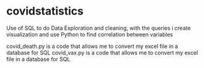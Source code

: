 # covidstatistics
Use of SQL to do Data Exploration and cleaning, with the queries i create visualization and use Python to find correlation between variables

covid_death.py is a code that allows me to convert my excel file in a database for SQL
covid_vax.py is a code that allows me to convert my excel file in a database for SQL
